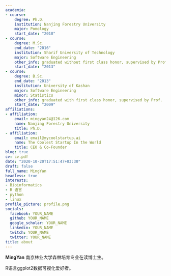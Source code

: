 ```yaml
---
academia:
- course:
    degree: Ph.D.
    institution: Nanjing Forestry University
    major: Pomology
    start_date: "2018"
- course:
    degree: M.Sc.
    end_date: "2016"
    institution: Sharif University of Technology
    major: Software Engineering
    other_info: graduated without first class honor, supervised by Prof. Very Cool!
    start_date: "2013"
- course:
    degree: B.Sc.
    end_date: "2013"
    institution: University of Kashan
    major: Software Engineering
    minor: Statistics
    other_info: graduated with first class honor, supervised by Prof.  Cool!
    start_date: "2009"
affiliations:
- affiliation:
    email: mingyan24@126.com
    name: Nanjing Forestry University
    title: Ph.D.
- affiliation:
    email: email@mycoolstartup.ai
    name: The Coolest Startup In the World
    title: CEO & Co-Founder
blog: true
cv: cv.pdf
date: "2020-10-20T17:51:47+03:30"
draft: false
full_name: MingYan
headless: true
interests:
- Bioinformatics
- R 语言
- python
- linux
profile_picture: profile.png
socials:
  facebook: YOUR_NAME
  github: YOUR_NAME
  google_scholar: YOUR_NAME
  linkedin: YOUR_NAME
  twitch: YOUR_NAME
  twitter: YOUR_NAME
title: about
---
```


**MingYan** 南京林业大学森林培育专业在读博士生。

R语言ggplot2数据可视化爱好者。


[1]: ahadsfsa.com